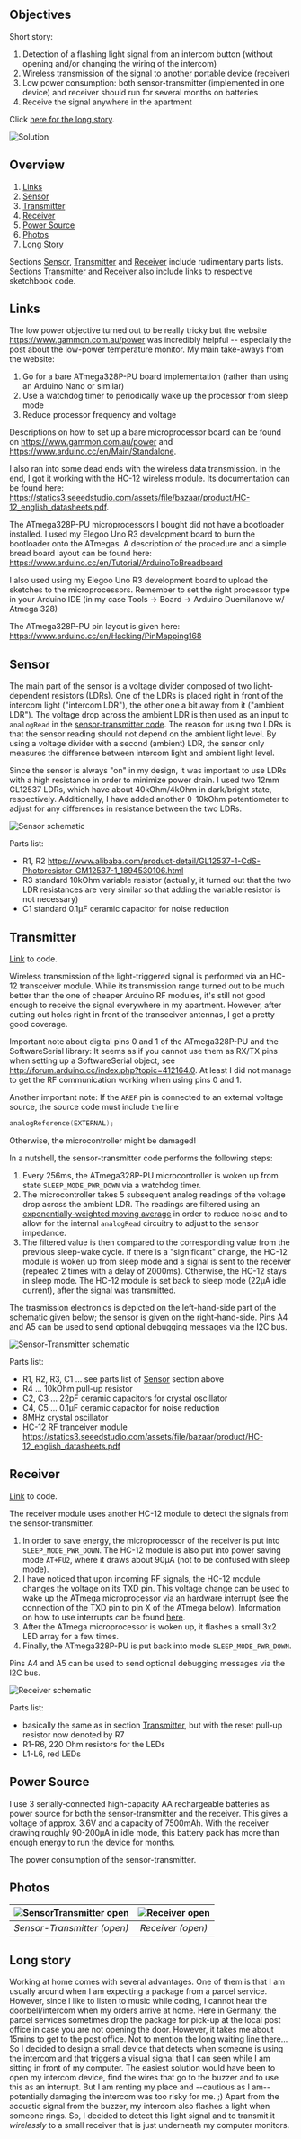 ## Objectives

Short story:

1. Detection of a flashing light signal from an intercom button (without opening and/or changing the wiring of the intercom)
2. Wireless transmission of the signal to another portable device (receiver)
3. Low power consumption: both sensor-transmitter (implemented in one device) and receiver should run for several months on batteries
4. Receive the signal anywhere in the apartment

Click [here for the long story](#long-story).

![Solution](https://github.com/RobertRol/IntercomLightSensor/blob/master/pics/DesignSmall.png)

## Overview
1. [Links](#links)
2. [Sensor](#sensor)
3. [Transmitter](#transmitter)
4. [Receiver](#receiver)
5. [Power Source](#power-source)
5. [Photos](#photos)
5. [Long Story](#long-story)

Sections [Sensor](#sensor), [Transmitter](#transmitter) and [Receiver](#receiver) include rudimentary parts lists.
Sections [Transmitter](#transmitter) and [Receiver](#receiver) also include links to respective sketchbook code.

## Links
The low power objective turned out to be really tricky but the website https://www.gammon.com.au/power was incredibly helpful -- especially the post about the low-power temperature monitor.
My main take-aways from the website:
1. Go for a bare ATmega328P-PU board implementation (rather than using an Arduino Nano or similar)
2. Use a watchdog timer to periodically wake up the processor from sleep mode
3. Reduce processor frequency and voltage

Descriptions on how to set up a bare microprocessor board can be found on https://www.gammon.com.au/power and https://www.arduino.cc/en/Main/Standalone.

I also ran into some dead ends with the wireless data transmission. In the end, I got it working with the HC-12 wireless module. Its documentation can be found here: https://statics3.seeedstudio.com/assets/file/bazaar/product/HC-12_english_datasheets.pdf.

The ATmega328P-PU microprocessors I bought did not have a bootloader installed. I used my Elegoo Uno R3 development board to burn the bootloader onto the ATmegas. A description of the procedure and a simple bread board layout can be found here: https://www.arduino.cc/en/Tutorial/ArduinoToBreadboard

I also used using my Elegoo Uno R3 development board to upload the sketches to the microprocessors. Remember to set the right processor type in your Arduino IDE (in my case Tools -> Board -> Arduino Duemilanove w/ Atmega 328)

The ATmega328P-PU pin layout is given here: https://www.arduino.cc/en/Hacking/PinMapping168

## Sensor
The main part of the sensor is a voltage divider composed of two light-dependent resistors (LDRs). One of the LDRs is placed right in front of the intercom light ("intercom LDR"), the other one a bit away from it ("ambient LDR"). The voltage drop across the ambient LDR is then used as an input to `analogRead` in the [sensor-transmitter code](https://github.com/RobertRol/IntercomLightSensor/blob/master/SensorTransmitter.ino).
The reason for using two LDRs is that the sensor reading should not depend on the ambient light level. By using a voltage divider with a second (ambient) LDR, the sensor only measures the difference between intercom light and ambient light level.

Since the sensor is always "on" in my design, it was important to use LDRs with a high resistance in order to minimize power drain. I used two 12mm GL12537 LDRs, which have about 40kOhm/4kOhm in dark/bright state, respectively. Additionally, I have added another 0-10kOhm potentiometer to adjust for any differences in resistance between the two LDRs.

![Sensor schematic](https://github.com/RobertRol/IntercomLightSensor/blob/master/Sensor.svg)

Parts list:
* R1, R2 https://www.alibaba.com/product-detail/GL12537-1-CdS-Photoresistor-GM12537-1_1894530106.html
* R3 standard 10kOhm variable resistor (actually, it turned out that the two LDR resistances are very similar so that adding the variable resistor is not necessary)
* C1 standard 0.1µF ceramic capacitor for noise reduction

## Transmitter
[Link](https://github.com/RobertRol/IntercomLightSensor/blob/master/SensorTransmitter.ino) to code.

Wireless transmission of the light-triggered signal is performed via an HC-12 transceiver module. While its transmission range turned out to be much better than the one of cheaper Arduino RF modules, it's still not good enough to receive the signal everywhere in my apartment. However, after cutting out holes right in front of the transceiver antennas, I get a pretty good coverage.

Important note about digital pins 0 and 1 of the ATmega328P-PU and the SoftwareSerial library: It seems as if you cannot use them as RX/TX pins when setting up a SoftwareSerial object, see http://forum.arduino.cc/index.php?topic=412164.0. At least I did not manage to get the RF communication working when using pins 0 and 1.

Another important note: If the `AREF` pin is connected to an external voltage source, the source code must include the line
```C
analogReference(EXTERNAL);
```
Otherwise, the microcontroller might be damaged!

In a nutshell, the sensor-transmitter code performs the following steps:

1. Every 256ms, the ATmega328P-PU microcontroller is woken up from state `SLEEP_MODE_PWR_DOWN` via a watchdog timer.
2. The microcontroller takes 5 subsequent analog readings of the voltage drop across the ambient LDR. The readings are filtered using an [exponentially-weighted moving average](https://en.wikipedia.org/wiki/Moving_average#Exponential_moving_average) in order to reduce noise and to allow for the internal `analogRead` circuitry to adjust to the sensor impedance.
3. The filtered value is then compared to the corresponding value from the previous sleep-wake cycle. If there is a "significant" change, the HC-12 module is woken up from sleep mode and a signal is sent to the receiver (repeated 2 times with a delay of 2000ms). Otherwise, the HC-12 stays in sleep mode. The HC-12 module is set back to sleep mode (22µA idle current), after the signal was transmitted.

The trasmission electronics is depicted on the left-hand-side part of the schematic given below; the sensor is given on the right-hand-side.
Pins A4 and A5 can be used to send optional debugging messages via the I2C bus.

![Sensor-Transmitter schematic](https://github.com/RobertRol/IntercomLightSensor/blob/master/SensorTransmitter.svg)

Parts list:
* R1, R2, R3, C1 ... see parts list of [Sensor](#sensor) section above
* R4 ... 10kOhm pull-up resistor
* C2, C3 ... 22pF ceramic capacitors for crystal oscillator
* C4, C5 ... 0.1µF ceramic capacitor for noise reduction
* 8MHz crystal oscillator
* HC-12 RF tranceiver module https://statics3.seeedstudio.com/assets/file/bazaar/product/HC-12_english_datasheets.pdf

## Receiver
[Link](https://github.com/RobertRol/IntercomLightSensor/blob/master/Receiver.ino) to code.

The receiver module uses another HC-12 module to detect the signals from the sensor-transmitter.

1. In order to save energy, the microprocessor of the receiver is put into `SLEEP_MODE_PWR_DOWN`. The HC-12 module is also put into power saving mode `AT+FU2`, where it draws about 90µA (not to be confused with sleep mode).
2. I have noticed that upon incoming RF signals, the HC-12 module changes the voltage on its TXD pin. This voltage change can be used to wake up the ATmega microprocessor via an hardware interrupt (see the connection of the TXD pin to pin X of the ATmega below). Information on how to use interrupts can be found [here]( https://www.arduino.cc/reference/en/language/functions/external-interrupts/attachinterrupt/).
3. After the ATmega microprocessor is woken up, it flashes a small 3x2 LED array for a few times.
4. Finally, the ATmega328P-PU is put back into mode `SLEEP_MODE_PWR_DOWN`.

Pins A4 and A5 can be used to send optional debugging messages via the I2C bus.

![Receiver schematic](https://github.com/RobertRol/IntercomLightSensor/blob/master/Receiver.svg)

Parts list:
* basically the same as in section [Transmitter](#transmitter), but with the reset pull-up resistor now denoted by R7
* R1-R6, 220 Ohm resistors for the LEDs
* L1-L6, red LEDs

## Power Source
I use 3 serially-connected high-capacity AA rechargeable batteries as power source for both the sensor-transmitter and the receiver. This gives a voltage of approx. 3.6V and a capacity of 7500mAh. With the receiver drawing roughly 90-200µA in idle mode, this battery pack has more than enough energy to run the device for months.

The power consumption of the sensor-transmitter.

## Photos
| ![SensorTransmitter open](https://github.com/RobertRol/IntercomLightSensor/blob/master/pics/sensorTransmitter400px.png) | ![Receiver open](https://github.com/RobertRol/IntercomLightSensor/blob/master/pics/receiver400px.png) |
|:--:| :--:| 
| *Sensor-Transmitter (open)* | *Receiver (open)* |


## Long story
Working at home comes with several advantages. One of them is that I am usually around when I am expecting a package from a parcel service. However, since I like to listen to music while coding, I cannot hear the doorbell/intercom when my orders arrive at home. Here in Germany, the parcel services sometimes drop the package for pick-up at the local post office in case you are not opening the door. However, it takes me about 15mins to get to the post office. Not to mention the long waiting line there...
So I decided to design a small device that detects when someone is using the intercom and that triggers a visual signal that I can seen while I am sitting in front of my computer.
The easiest solution would have been to open my intercom device, find the wires that go to the buzzer and to use this as an interrupt. But I am renting my place and --cautious as I am-- potentially damaging the intercom was too risky for me. ;) Apart from the acoustic signal from the buzzer, my intercom also flashes a light when someone rings. So, I decided to detect this light signal and to transmit it _wirelessly_ to a small receiver that is just underneath my computer monitors.
